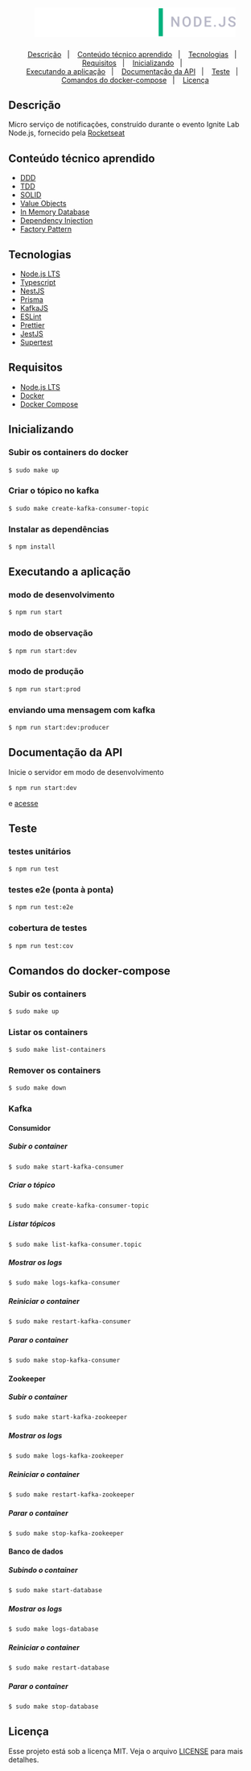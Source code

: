 <h1 align="center">
  <img src=".github/assets/logo-ignite-lab-nodejs.svg" width="400" alt="Ignite Lab NodeJS logo" />
</h1>

<p align="center">
  <a href="#descrição">Descrição</a>&nbsp;&nbsp;&nbsp;|&nbsp;&nbsp;&nbsp;
  <a href="#conteúdo-técnico-aprendido">Conteúdo técnico aprendido</a>&nbsp;&nbsp;&nbsp;|&nbsp;&nbsp;&nbsp;
  <a href="#tecnologias">Tecnologias</a>&nbsp;&nbsp;&nbsp;|&nbsp;&nbsp;&nbsp;
  <a href="#requisitos">Requisitos</a>&nbsp;&nbsp;&nbsp;|&nbsp;&nbsp;&nbsp;
  <a href="#inicializando">Inicializando</a>&nbsp;&nbsp;&nbsp;|&nbsp;&nbsp;&nbsp;
  <br/>
  <a href="#executando-a-aplicação">Executando a aplicação</a>&nbsp;&nbsp;&nbsp;|&nbsp;&nbsp;&nbsp;
  <a href="#documentação-da-api">Documentação da API</a>&nbsp;&nbsp;&nbsp;|&nbsp;&nbsp;&nbsp;
  <a href="#teste">Teste</a>&nbsp;&nbsp;&nbsp;|&nbsp;&nbsp;&nbsp;
  <a href="#comandos-do-docker-compose">Comandos do docker-compose</a>&nbsp;&nbsp;&nbsp;|&nbsp;&nbsp;&nbsp;
  <a href="#licença">Licença</a>
</p>

## Descrição
Micro serviço de notificações, construído durante o evento Ignite Lab Node.js, fornecido pela [Rocketseat](https://www.rocketseat.com.br/)
 
## Conteúdo técnico aprendido
- [DDD](https://khalilstemmler.com/articles/domain-driven-design-intro/)
- [TDD](https://khalilstemmler.com/articles/test-driven-development/introduction-to-tdd/)
- [SOLID](https://www.youtube.com/watch?v=vAV4Vy4jfkc)
- [Value Objects](https://khalilstemmler.com/articles/typescript-value-object/)
- [In Memory Database](https://www.martinfowler.com/bliki/InMemoryTestDatabase.html)
- [Dependency Injection](https://martinfowler.com/articles/injection.html)
- [Factory Pattern](https://www.digitalocean.com/community/tutorials/js-factory-pattern)
 
## Tecnologias
- [Node.js LTS](https://nodejs.org/pt-br/)
- [Typescript](https://www.typescriptlang.org/)
- [NestJS](https://nestjs.com/)
- [Prisma](https://www.prisma.io/)
- [KafkaJS](https://kafka.js.org/)
- [ESLint](https://eslint.org/)
- [Prettier](https://prettier.io/)
- [JestJS](https://jestjs.io/)
- [Supertest](https://github.com/ladjs/supertest#readme)

## Requisitos
- [Node.js LTS](https://nodejs.org/pt-br/)
- [Docker](https://www.docker.com/)
- [Docker Compose](https://docs.docker.com/compose/install/)

## Inicializando

### Subir os containers do docker
```bash
$ sudo make up
```

### Criar o tópico no kafka
```bash
$ sudo make create-kafka-consumer-topic 
```

### Instalar as dependências
```bash
$ npm install
```

## Executando a aplicação

### modo de desenvolvimento
```bash
$ npm run start
```

### modo de observação
```bash
$ npm run start:dev
```

### modo de produção
```bash
$ npm run start:prod
```

### enviando uma mensagem com kafka
```bash
$ npm run start:dev:producer 
```

## Documentação da API
Inicie o servidor em modo de desenvolvimento
```bash
$ npm run start:dev
```
e [acesse](http://localhost:3000/api-docs)

## Teste

### testes unitários
```bash
$ npm run test
```

### testes e2e (ponta à ponta)
```bash
$ npm run test:e2e
```

### cobertura de testes
```bash
$ npm run test:cov
```

## Comandos do docker-compose
### Subir os containers
```bash
$ sudo make up
```

### Listar os containers
```bash
$ sudo make list-containers
```

### Remover os containers
```bash
$ sudo make down
```

### Kafka
#### Consumidor
##### Subir o container
```bash
$ sudo make start-kafka-consumer
```

##### Criar o tópico
```bash
$ sudo make create-kafka-consumer-topic 
```

##### Listar tópicos
```bash
$ sudo make list-kafka-consumer.topic 
```

##### Mostrar os logs
```bash
$ sudo make logs-kafka-consumer
```

##### Reiniciar o container
```bash
$ sudo make restart-kafka-consumer
```

##### Parar o container
```bash
$ sudo make stop-kafka-consumer
```

#### Zookeeper
##### Subir o container
```bash
$ sudo make start-kafka-zookeeper 
```

##### Mostrar os logs
```bash
$ sudo make logs-kafka-zookeeper
```

##### Reiniciar o container
```bash
$ sudo make restart-kafka-zookeeper
```

##### Parar o container
```bash
$ sudo make stop-kafka-zookeeper
```

#### Banco de dados
##### Subindo o container
```bash
$ sudo make start-database
```

##### Mostrar os logs
```bash
$ sudo make logs-database
```

##### Reiniciar o container
```bash
$ sudo make restart-database 
```

##### Parar o container
```bash
$ sudo make stop-database 
```
  
## Licença
Esse projeto está sob a licença MIT. Veja o arquivo [LICENSE](LICENSE.md) para mais detalhes.
